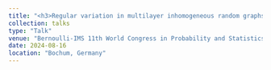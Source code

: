 ```yaml
---
title: "<h3>Regular variation in multilayer inhomogeneous random graphs</h3>"
collection: talks
type: "Talk"
venue: "Bernoulli-IMS 11th World Congress in Probability and Statistics"
date: 2024-08-16
location: "Bochum, Germany"
---
```

